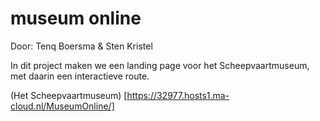 # museum online

Door:
Tenq Boersma
&
Sten Kristel

In dit project maken we een landing page voor het Scheepvaartmuseum, met daarin een interactieve route. 

(Het Scheepvaartmuseum) [https://32977.hosts1.ma-cloud.nl/MuseumOnline/]